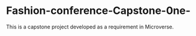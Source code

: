 # Fashion-conference-Capstone-0ne-
This is a capstone project developed as a requirement in Microverse.
